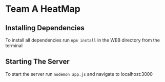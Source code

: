 # Team A HeatMap

## Installing Dependencies

To install all dependencies run ```npm install``` in the WEB directory from the terminal

## Starting The Server

To start the server run ```nodemon app.js``` and navigate to localhost:3000
